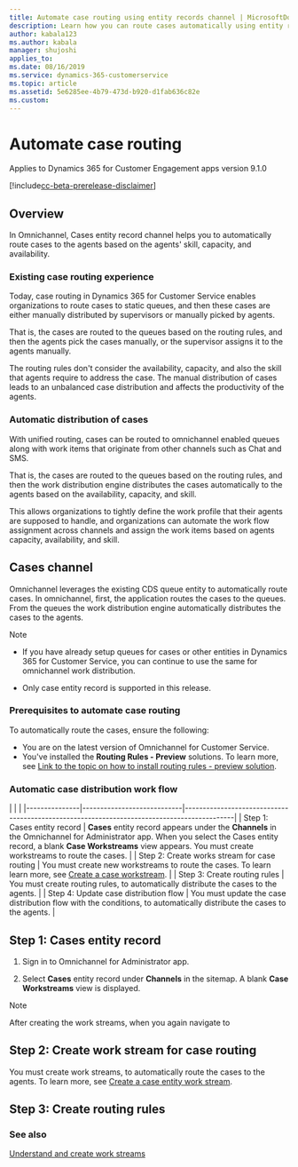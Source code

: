```yaml
---	
title: Automate case routing using entity records channel | MicrosoftDocs	
description: Learn how you can route cases automatically using entity records channel in the Omnichannel for Administrator app."		
author: kabala123	
ms.author: kabala	
manager: shujoshi	
applies_to: 	
ms.date: 08/16/2019
ms.service: dynamics-365-customerservice	
ms.topic: article	
ms.assetid: 5e6285ee-4b79-473d-b920-d1fab636c82e	
ms.custom: 	
---	
```

# Automate case routing

Applies to Dynamics 365 for Customer Engagement apps version 9.1.0	

[!include[cc-beta-prerelease-disclaimer](../../includes/cc-beta-prerelease-disclaimer.md)]

## Overview
 
In Omnichannel, Cases entity record channel helps you to automatically route cases to the agents based on the agents' skill, capacity, and availability.

### Existing case routing experience

Today, case routing in Dynamics 365 for Customer Service enables organizations to route cases to static queues, and then these cases are either manually distributed by supervisors or manually picked by agents. 

That is, the cases are routed to the queues based on the routing rules, and then the agents pick the cases manually, or the supervisor assigns it to the agents manually.

The routing rules don't consider the availability, capacity, and also the skill that agents require to address the case. The manual distribution of cases leads to an unbalanced case distribution and affects the productivity of the agents.

### Automatic distribution of cases

With unified routing, cases can be routed to omnichannel enabled queues along with work items that originate from other channels such as Chat and SMS.

That is, the cases are routed to the queues based on the routing rules, and then the work distribution engine distributes the cases automatically to the agents based on the availability, capacity, and skill.

This allows organizations to tightly define the work profile that their agents are supposed to handle, and organizations can automate the work flow assignment across channels and assign the work items based on agents capacity, availability, and skill.

## Cases channel

Omnichannel leverages the existing CDS queue entity to automatically route cases. In omnichannel, first, the application routes the cases to the queues. From the queues the work distribution engine automatically distributes the cases to the agents.

> [!Note]
> - If you have already setup queues for cases or other entities in Dynamics 365 for Customer Service, you can continue to use the same for omnichannel work distribution.
>
> - Only case entity record is supported in this release.

### Prerequisites to automate case routing

To automatically route the cases, ensure the following:

- You are on the latest version of Omnichannel for Customer Service.
- You've installed the **Routing Rules - Preview** solutions. To learn more, see [Link to the topic on how to install routing rules - preview solution]().

### Automatic case distribution work flow

|   |  |
|---------------|----------------------------|--------------------------------------------------------------------------------------------|
| Step 1: Cases entity record | **Cases** entity record appears under the **Channels** in the Omnichannel for Administrator app. When you select the Cases entity record, a blank **Case Workstreams** view appears. You must create workstreams to route the cases. |
| Step 2: Create works stream for case routing | You must create new workstreams to route the cases. To learn learn more, see [Create a case workstream](set-up-entity-workstream.md). |
| Step 3: Create routing rules | You must create routing rules, to automatically distribute the cases to the agents. |
| Step 4: Update case distribution flow | You must update the case distribution flow with the conditions, to automatically distribute the cases to the agents. |

## Step 1: Cases entity record

1. Sign in to Omnichannel for Administrator app.

2. Select **Cases** entity record under **Channels** in the sitemap. A blank **Case Workstreams** view is displayed.

> [!Note]
> After creating the work streams, when you again navigate to 

## Step 2: Create work stream for case routing

You must create work streams, to automatically route the cases to the agents. To learn more, see [Create a case entity work stream](set-up-entity-workstream.md).

## Step 3: Create routing rules




### See also 	

[Understand and create work streams](work-streams-introduction.md)